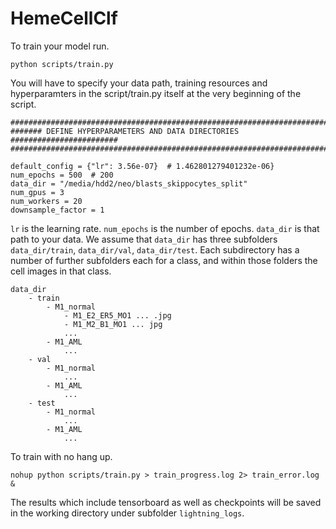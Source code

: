 # HemeCellClf

To train your model run.
```
python scripts/train.py
```
You will have to specify your data path, training resources and hyperparamters in the script/train.py itself at the very beginning of the script.

```
############################################################################
####### DEFINE HYPERPARAMETERS AND DATA DIRECTORIES ########################
############################################################################

default_config = {"lr": 3.56e-07}  # 1.462801279401232e-06}
num_epochs = 500  # 200
data_dir = "/media/hdd2/neo/blasts_skippocytes_split"
num_gpus = 3
num_workers = 20
downsample_factor = 1
```

`lr` is the learning rate. `num_epochs` is the number of epochs. `data_dir` is that path to your data. We assume that `data_dir` has three subfolders `data_dir/train`, `data_dir/val`, `data_dir/test`. Each subdirectory has a number of further subfolders each for a class, and within those folders the cell images in that class.

```
data_dir
    - train
        - M1_normal
            - M1_E2_ER5_MO1 ... .jpg
            - M1_M2_B1_MO1 ... jpg
            ...
        - M1_AML
            ...
    - val
        - M1_normal
            ...
        - M1_AML
            ...
    - test
        - M1_normal
            ...
        - M1_AML
            ...
```

To train with no hang up.
```
nohup python scripts/train.py > train_progress.log 2> train_error.log &
```

The results which include tensorboard as well as checkpoints will be saved in the working directory under subfolder `lightning_logs`.
